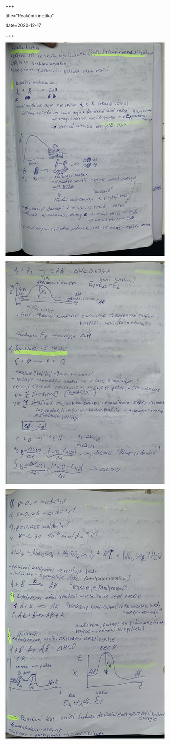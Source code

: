 +++

title="Reakční kinetika"

date=2020-12-17

+++

![](images/IMG_5028.jpg)

![](images/IMG_5030.jpg)

![](images/IMG_5031.jpg)


